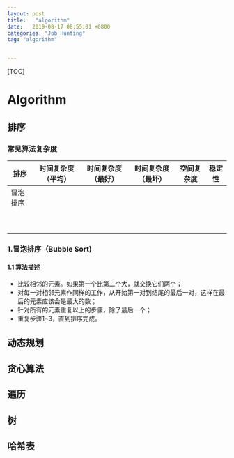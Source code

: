 ```yaml
---
layout: post
title:   "algorithm"
date:   2019-08-17 08:55:01 +0800
categories: "Job Hunting"
tag: "algorithm"


---
```


[TOC]





# Algorithm

## 排序

### 常见算法复杂度

| 排序     | 时间复杂度（平均） | 时间复杂度（最好） | 时间复杂度（最坏） | 空间复杂度 | 稳定性 |
| -------- | ------------------ | ------------------ | ------------------ | ---------- | ------ |
| 冒泡排序 |                    |                    |                    |            |        |
|          |                    |                    |                    |            |        |
|          |                    |                    |                    |            |        |
|          |                    |                    |                    |            |        |
|          |                    |                    |                    |            |        |
|          |                    |                    |                    |            |        |
|          |                    |                    |                    |            |        |
|          |                    |                    |                    |            |        |
|          |                    |                    |                    |            |        |
|          |                    |                    |                    |            |        |

### 1.冒泡排序（Bubble Sort)

#### 1.1 算法描述

- 比较相邻的元素。如果第一个比第二个大，就交换它们两个；
- 对每一对相邻元素作同样的工作，从开始第一对到结尾的最后一对，这样在最后的元素应该会是最大的数；
- 针对所有的元素重复以上的步骤，除了最后一个；
- 重复步骤1~3，直到排序完成。



## 动态规划

## 贪心算法

## 遍历

## 树

## 哈希表

